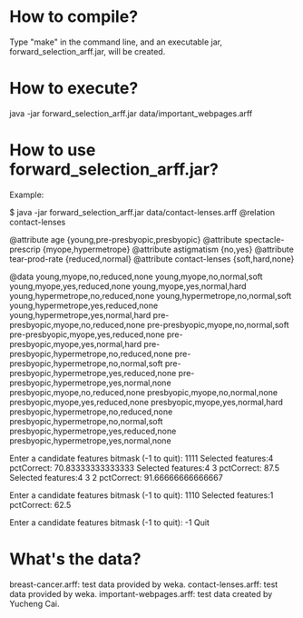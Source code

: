 # How to compile?

Type "make" in the command line, and an executable jar, forward_selection_arff.jar, will be created.

# How to execute?

java -jar forward_selection_arff.jar data/important_webpages.arff

# How to use forward_selection_arff.jar?

Example:

$ java -jar forward_selection_arff.jar data/contact-lenses.arff 
@relation contact-lenses

@attribute age {young,pre-presbyopic,presbyopic}
@attribute spectacle-prescrip {myope,hypermetrope}
@attribute astigmatism {no,yes}
@attribute tear-prod-rate {reduced,normal}
@attribute contact-lenses {soft,hard,none}

@data
young,myope,no,reduced,none
young,myope,no,normal,soft
young,myope,yes,reduced,none
young,myope,yes,normal,hard
young,hypermetrope,no,reduced,none
young,hypermetrope,no,normal,soft
young,hypermetrope,yes,reduced,none
young,hypermetrope,yes,normal,hard
pre-presbyopic,myope,no,reduced,none
pre-presbyopic,myope,no,normal,soft
pre-presbyopic,myope,yes,reduced,none
pre-presbyopic,myope,yes,normal,hard
pre-presbyopic,hypermetrope,no,reduced,none
pre-presbyopic,hypermetrope,no,normal,soft
pre-presbyopic,hypermetrope,yes,reduced,none
pre-presbyopic,hypermetrope,yes,normal,none
presbyopic,myope,no,reduced,none
presbyopic,myope,no,normal,none
presbyopic,myope,yes,reduced,none
presbyopic,myope,yes,normal,hard
presbyopic,hypermetrope,no,reduced,none
presbyopic,hypermetrope,no,normal,soft
presbyopic,hypermetrope,yes,reduced,none
presbyopic,hypermetrope,yes,normal,none

Enter a candidate features bitmask (-1 to quit): 1111
Selected features:4 
  pctCorrect: 70.83333333333333
Selected features:4 3 
  pctCorrect: 87.5
Selected features:4 3 2 
  pctCorrect: 91.66666666666667

Enter a candidate features bitmask (-1 to quit): 1110
Selected features:1 
  pctCorrect: 62.5

Enter a candidate features bitmask (-1 to quit): -1
Quit

# What's the data?    

breast-cancer.arff: test data provided by weka.
contact-lenses.arff: test data provided by weka.
important-webpages.arff: test data created by Yucheng Cai.

